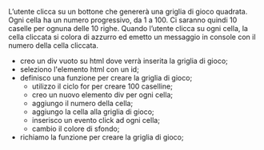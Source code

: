L’utente clicca su un bottone che genererà una griglia di gioco quadrata. Ogni cella ha un numero progressivo, da 1 a 100. Ci saranno quindi 10 caselle per ognuna delle 10 righe. Quando l’utente clicca su ogni cella, la cella cliccata si colora di azzurro ed emetto un messaggio in console con il numero della cella cliccata.

- creo un div vuoto su html dove verrà inserita la griglia di gioco;
- seleziono l'elemento html con un id;
- definisco una funzione per creare la griglia di gioco;
  - utilizzo il ciclo for per creare 100 caselline;
  - creo un nuovo elemento div per ogni cella;
  - aggiungo il numero della cella;
  - aggiungo la cella alla griglia di gioco;
  - inserisco un evento click ad ogni cella;
  - cambio il colore di sfondo;
- richiamo la funzione per creare la griglia di gioco; 

